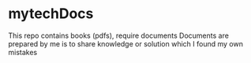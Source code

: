 # mytechDocs
This repo contains books (pdfs), require documents
Documents are prepared by me is to share knowledge or solution which I found my own mistakes
